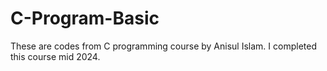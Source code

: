 # C-Program-Basic

These are codes from C programming course by Anisul Islam. I completed this course mid 2024.
